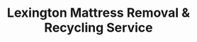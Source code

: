---
layout: location.njk
title: "Lexington Mattress Removal & Recycling Service"
description: "Lexington mattress recycling with 1M+ mattresses recycled nationwide. Next-day pickup  100% recycling guaranteed. Serving Kentucky's Horse Capital with university and healthcare industry scheduling."
permalink: /mattress-removal/kentucky/lexington/
city: Lexington
state: Kentucky
stateAbbreviation: KY
stateSlug: kentucky
tier: 1
coordinates:
  lat: 38.0406
  lng: -84.5037
pricing:
  startingPrice: 125
  single: 125
  queen: 155
  king: 180
  boxSpring: 30
neighborhoods:
  - name: Downtown
    zipCodes: [40507]
  - name: University of Kentucky Area
    zipCodes: [40506]
  - name: Chevy Chase
    zipCodes: [40502]
  - name: Cardinal Valley
    zipCodes: [40502]
  - name: Hartland
    zipCodes: [40503]
  - name: Hamburg
    zipCodes: [40509]
  - name: Tates Creek
    zipCodes: [40502]
  - name: Beaumont Centre
    zipCodes: [40513]
  - name: Eastland Parkway
    zipCodes: [40504]
  - name: Palomar Centre
    zipCodes: [40503]
  - name: Gardenside
    zipCodes: [40504]
  - name: Centerville
    zipCodes: [40505]
  - name: Masterson Station
    zipCodes: [40511]
  - name: Andover
    zipCodes: [40517]
  - name: Lexington Green
    zipCodes: [40503]
  - name: Brighton
    zipCodes: [40509]
  - name: Idle Hour
    zipCodes: [40502]
  - name: Iron Works Pike
    zipCodes: [40511]
  - name: Meadowthorpe
    zipCodes: [40511]
  - name: Liberty Road
    zipCodes: [40509]
  - name: Keeneland Area
    zipCodes: [40511]
  - name: Man o' War Boulevard
    zipCodes: [40513]
  - name: Richmond Road
    zipCodes: [40502]
  - name: Versailles Road Corridor
    zipCodes: [40508]
  - name: Nicholasville Road
    zipCodes: [40503]
zipCodes: [40502, 40503, 40504, 40505, 40506, 40507, 40508, 40509, 40511, 40513, 40517]
recyclingPartners:
  - Lexington-Fayette Urban County Government
  - Fayette County Environmental Division
  - UK Recycling Services
  - Waste Management Lexington
localRegulations: "Fayette County residents can use city bulk pickup for mattresses by scheduling through 311 services or drive to West Hickman Transfer Station during operating hours. We provide convenient door-to-door pickup anytime with guaranteed 100% mattress recycling."
nearbyCities:
  - name: Louisville
    slug: louisville
    distance: 78
    isSuburb: false
  - name: Georgetown
    slug: georgetown
    distance: 12
    isSuburb: true
  - name: Frankfort
    slug: frankfort
    distance: 25
    isSuburb: false
  - name: Bowling Green
    slug: bowling-green
    distance: 120
    isSuburb: false
reviews:
  count: 486
  featured:
    - text: "Keeneland meet was starting and we had two old mattresses blocking the garage. Called Wednesday, gone Thursday afternoon before Opening Day. Perfect timing!"
      author: "Tom K."
      neighborhood: "Keeneland Area"
    - text: "UK Healthcare worker here - work weird shifts so city bulk pickup never worked for my schedule. These guys came right to my door at 3 PM when I was actually awake. Worth every penny for the convenience and knowing it gets recycled properly."
      author: "Jennifer M."
      neighborhood: "University of Kentucky Area"
    - text: "Moving kids into dorms at UK and needed the guest room mattresses cleared out fast. Found these folks online Sunday night, scheduled Monday morning, picked up Tuesday before we left for campus move-in. Super easy process and they were really professional about working around our crazy schedule. The fact that they recycle everything instead of just dumping it somewhere really matters to our family - we try to be conscious about waste and this felt like the right choice. Would definitely recommend to other UK families dealing with housing transitions."
      author: "Lisa Chen"
      neighborhood: "Tates Creek"
faqs:
  - question: "Do you really recycle every mattress you pick up in Lexington?"
    answer: "Absolutely! We've recycled over 1 million mattresses nationwide with 100% recycling rate over 13+ years. Every Lexington mattress is processed through certified facilities - springs become construction materials, foam becomes carpet padding, and fabrics enter textile recycling streams."
  - question: "How quickly can you pick up from Lexington neighborhoods?"
    answer: "Next-day service is standard throughout Lexington, from downtown business districts to UK campus areas and suburban neighborhoods in Tates Creek and Hamburg. We coordinate efficiently around Keeneland race meets and university schedules."
  - question: "Can you handle Lexington's university and healthcare scheduling needs?"
    answer: "Yes, our 13+ years serving university towns means we understand academic calendars, healthcare worker shifts, and horse industry timing. We coordinate with UK facilities and healthcare workers for efficient service."
  - question: "What's included in Lexington's $125 starting price?"
    answer: "Complete service including pickup, Fayette County-compliant disposal, transportation, and guaranteed 100% recycling. Additional charges apply for stairs ($10/flight) or carries over 75 feet. No landfill waste ever."
  - question: "Do you work with Keeneland race meets and UK game day schedules?"
    answer: "Absolutely! We understand Lexington's calendar including spring and fall Keeneland meets, UK basketball and football games, and horse industry events. Our team coordinates with busy families and professionals for convenient scheduling around the Horse Capital's active calendar."
  - question: "How does your service differ from city bulk pickup and transfer station?"
    answer: "Unlike city bulk pickup's 311 scheduling requirements and West Hickman Transfer Station's business hours access, our specialized service offers convenient next-day pickup with guaranteed 100% recycling - no advance scheduling, transfer station trips, or municipal service limitations."
  - question: "Are you licensed for Fayette County mattress disposal and recycling?"
    answer: "Yes, we're fully licensed Fayette County haulers working with approved facilities. Unlike basic municipal services that may use transfer station disposal, we ensure every mattress reaches certified recycling facilities, supporting Lexington's university and healthcare environmental values with our proven 1+ million mattress recycling track record."
  - question: "Can you coordinate with UK facilities and healthcare workers?"
    answer: "Yes! Our university town experience includes coordination with UK Housing, healthcare facilities like UK HealthCare, and busy families managing academic and race season schedules. We provide reliable service that works with professional demands in Kentucky's Horse Capital."
schema:
  "@context": "https://schema.org"
  "@type": "LocalBusiness"
  "name": "A Bedder World Lexington"
  "address":
    "@type": "PostalAddress"
    "addressLocality": "Lexington"
    "addressRegion": "Kentucky"
    "addressCountry": "US"
  "geo":
    "@type": "GeoCoordinates"
    "latitude": 38.0406
    "longitude": -84.5037
  "telephone": "720-263-6094"
  "priceRange": "$125-$180"
  "serviceArea": "Lexington, Kentucky"
  "aggregateRating":
    "@type": "AggregateRating"
    "ratingValue": "4.9"
    "reviewCount": "486"
pageContent:
  heroDescription: "Professional mattress removal throughout Kentucky's Horse Capital. Next-day pickup from downtown to university areas and family neighborhoods across Lexington. Flexible scheduling for working families, students, and professionals. Backed by 1M+ mattresses recycled nationwide."
  aboutService: |
    <p>We provide next-day mattress pickup throughout Lexington with scheduling built around this vibrant university town's rhythm - whether you're managing UK academic transitions, coordinating with Keeneland race meet schedules, or handling healthcare worker housing needs in Kentucky's Horse Capital. Our team handles everything from downtown business districts to UK campus areas, making mattress removal simple for Kentucky's second-largest city.</p>
    
    <p>From University of Kentucky campus housing to Tates Creek family neighborhoods, we've served over 1,800 Lexington customers who needed reliable mattress removal without city bulk pickup scheduling restrictions. Whether it's clearing student housing between semesters, helping healthcare workers upgrade home setups, or assisting families during race season relocations, we coordinate pickup timing around this university town's unique academic calendar and horse industry demands.</p>
    
    <p>Every mattress we collect gets 100% recycled through certified facilities - never dumped at West Hickman Transfer Station. Springs become construction materials, foam transforms into carpet padding, and fabric enters textile recycling. It's environmental responsibility that matches Lexington's university and healthcare sustainability values, backed by our 1+ million mattress recycling milestone nationwide.</p>
  serviceAreasIntro: "From Lexington's bustling downtown districts to University of Kentucky campus areas and established neighborhoods in Chevy Chase and Hamburg, plus suburban developments throughout Kentucky's distinguished Horse Capital, our service network covers all residential areas:"
  regulationsCompliance: "We're licensed waste haulers serving Fayette County with specialized mattress recycling. While city bulk pickup requires 311 scheduling coordination and West Hickman Transfer Station needs you to haul mattresses yourself during operating hours, we come directly to your door at your convenience and guarantee 100% recycling through certified facilities - no advance scheduling hassles or transfer station trips required."
  environmentalImpact: |
    <p>University town mattress waste from student housing transitions, healthcare worker relocations, and horse industry professional moves generates substantial disposal needs, yet our recycling-first approach eliminates all Horse Capital mattresses from landfill disposal. Contributing to our 1+ million mattresses recycled nationwide over 13+ years, every Lexington pickup advances environmental protection through comprehensive materials recovery supporting university sustainability initiatives and healthcare community environmental responsibility.</p>
    
    <p>Regional partnerships process Lexington mattresses into productive materials - steel springs become construction components supporting UK campus expansion projects, memory foam transforms into carpet underlay for healthcare facilities, and fabric elements enter textile recycling streams. This approach aligns with University of Kentucky and UK HealthCare sustainability values while supporting Fayette County environmental initiatives and responsible university town waste management that matches Lexington's position as Kentucky's distinguished educational and healthcare center.</p>
    
    <p>Students, healthcare professionals, horse industry workers, and families throughout Lexington neighborhoods benefit from mattress disposal that keeps materials in productive circulation rather than occupying county transfer station capacity. Our environmental responsibility supports the community's educational excellence goals and healthcare leadership while contributing to sustainable practices that honor Lexington's position as Kentucky's premier university town and horse capital.</p>
  howItWorksScheduling: "Appointment scheduling accommodates Lexington's university calendar - coordinating around academic semester schedules, Keeneland race meet timing, healthcare shift patterns, and student housing transitions while respecting both professional work demands and campus facility protocols throughout Kentucky's distinguished Horse Capital."
  howItWorksService: "Our experienced team navigates Lexington's university town landscape with expertise - from UK campus coordination in student housing areas to healthcare facility logistics and family neighborhood management throughout Fayette County's distinguished educational and healthcare employment center."
  howItWorksDisposal: "Every Lexington mattress contributes to our 1+ million recycling achievement through comprehensive materials separation processes. Springs, foam, and fabrics undergo certified facility processing, transforming university town waste into productive new materials rather than transfer station burden - supporting Lexington's educational excellence goals and nationwide sustainability advancement through responsible Horse Capital stewardship."
  sidebarStats:
    mattressesRemoved: "1,823"
---
